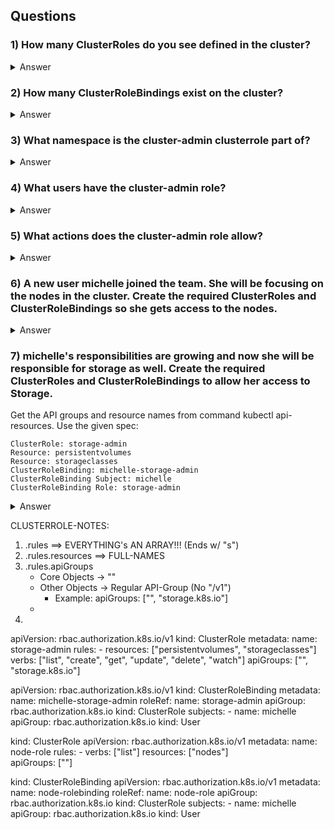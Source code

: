 ## Questions

### 1) How many ClusterRoles do you see defined in the cluster?
<details> 
  <summary markdown="span">Answer</summary>

    root@controlplane:~# k get clusterroles -A
    NAME                                                                   CREATED AT
    admin                                                                  2021-08-01T17:47:59Z
    cluster-admin                                                          2021-08-01T17:47:59Z
    edit                                                                   2021-08-01T17:47:59Z
    flannel                                                                2021-08-01T17:48:07Z
    kubeadm:get-nodes                                                      2021-08-01T17:48:03Z
    system:aggregate-to-admin                                              2021-08-01T17:48:00Z
    system:aggregate-to-edit                                               2021-08-01T17:48:00Z
    system:aggregate-to-view                                               2021-08-01T17:48:00Z
    system:auth-delegator                                                  2021-08-01T17:48:00Z
    system:basic-user                                                      2021-08-01T17:47:59Z
    system:certificates.k8s.io:certificatesigningrequests:nodeclient       2021-08-01T17:48:00Z
    system:certificates.k8s.io:certificatesigningrequests:selfnodeclient   2021-08-01T17:48:00Z
    system:certificates.k8s.io:kube-apiserver-client-approver              2021-08-01T17:48:00Z
    system:certificates.k8s.io:kube-apiserver-client-kubelet-approver      2021-08-01T17:48:00Z
    system:certificates.k8s.io:kubelet-serving-approver                    2021-08-01T17:48:00Z
    system:certificates.k8s.io:legacy-unknown-approver                     2021-08-01T17:48:00Z
    system:controller:attachdetach-controller                              2021-08-01T17:48:00Z
    system:controller:certificate-controller                               2021-08-01T17:48:00Z
    system:controller:clusterrole-aggregation-controller                   2021-08-01T17:48:00Z
    system:controller:cronjob-controller                                   2021-08-01T17:48:00Z
    system:controller:daemon-set-controller                                2021-08-01T17:48:00Z
    system:controller:deployment-controller                                2021-08-01T17:48:00Z
    system:controller:disruption-controller                                2021-08-01T17:48:00Z
    system:controller:endpoint-controller                                  2021-08-01T17:48:00Z
    system:controller:endpointslice-controller                             2021-08-01T17:48:00Z
    system:controller:endpointslicemirroring-controller                    2021-08-01T17:48:00Z
    system:controller:expand-controller                                    2021-08-01T17:48:00Z
    system:controller:generic-garbage-collector                            2021-08-01T17:48:00Z
    system:controller:horizontal-pod-autoscaler                            2021-08-01T17:48:00Z
    system:controller:job-controller                                       2021-08-01T17:48:00Z
    system:controller:namespace-controller                                 2021-08-01T17:48:00Z
    system:controller:node-controller                                      2021-08-01T17:48:00Z
    system:controller:persistent-volume-binder                             2021-08-01T17:48:00Z
    system:controller:pod-garbage-collector                                2021-08-01T17:48:00Z
    system:controller:pv-protection-controller                             2021-08-01T17:48:00Z
    system:controller:pvc-protection-controller                            2021-08-01T17:48:00Z
    system:controller:replicaset-controller                                2021-08-01T17:48:00Z
    system:controller:replication-controller                               2021-08-01T17:48:00Z
    system:controller:resourcequota-controller                             2021-08-01T17:48:00Z
    system:controller:root-ca-cert-publisher                               2021-08-01T17:48:00Z
    system:controller:route-controller                                     2021-08-01T17:48:00Z
    system:controller:service-account-controller                           2021-08-01T17:48:00Z
    system:controller:service-controller                                   2021-08-01T17:48:00Z
    system:controller:statefulset-controller                               2021-08-01T17:48:00Z
    system:controller:ttl-controller                                       2021-08-01T17:48:00Z
    system:coredns                                                         2021-08-01T17:48:04Z
    system:discovery                                                       2021-08-01T17:47:59Z
    system:heapster                                                        2021-08-01T17:48:00Z
    system:kube-aggregator                                                 2021-08-01T17:48:00Z
    system:kube-controller-manager                                         2021-08-01T17:48:00Z
    system:kube-dns                                                        2021-08-01T17:48:00Z
    system:kube-scheduler                                                  2021-08-01T17:48:00Z
    system:kubelet-api-admin                                               2021-08-01T17:48:00Z
    system:monitoring                                                      2021-08-01T17:47:59Z
    system:node                                                            2021-08-01T17:48:00Z
    system:node-bootstrapper                                               2021-08-01T17:48:00Z
    system:node-problem-detector                                           2021-08-01T17:48:00Z
    system:node-proxier                                                    2021-08-01T17:48:00Z
    system:persistent-volume-provisioner                                   2021-08-01T17:48:00Z
    system:public-info-viewer                                              2021-08-01T17:47:59Z
    system:service-account-issuer-discovery                                2021-08-01T17:48:00Z
    system:volume-scheduler                                                2021-08-01T17:48:00Z
    view                                                                   2021-08-01T17:47:59Z
    root@controlplane:~# k get clusterroles -A | grep -vc NAME   
    63

</details>

### 2) How many ClusterRoleBindings exist on the cluster?
<details>
  <summary markdown="span">Answer</summary>

    root@controlplane:~# k get clusterRoleBindings -A | grep -vc NAME
    48        

</details>

### 3) What namespace is the cluster-admin clusterrole part of?
<details>
  <summary markdown="span">Answer</summary>

        A: ClusterRoles are cluster-wide and do not belong to any particular namespace

</details>

### 4) What users have the cluster-admin role?
<details>
  <summary markdown="span">Answer</summary>

    ==> system:masters

    root@controlplane:~# k get clusterrolebinding/cluster-admin -ocustom-columns=:.subjects | xargs
    [map[apiGroup:rbac.authorization.k8s.io kind:Group name:system:masters]]

    root@controlplane:~# k get clusterrolebinding/cluster-admin -ocustom-columns=:.subjects[*].name | xargs
    system:masters

</details>

### 5) What actions does the cluster-admin role allow?
<details>
  <summary markdown="span">Answer</summary>

    root@controlplane:~# k get clusterrole/cluster-admin -oyaml
    ...
    rules:
    - apiGroups:
        - '*'
          resources:
        - '*'
          verbs:
        - '*'
    - nonResourceURLs:
        - '*'
          verbs:
        - '*'

</details>

### 6) A new user michelle joined the team. She will be focusing on the nodes in the cluster. Create the required ClusterRoles and ClusterRoleBindings so she gets access to the nodes.
<details>
  <summary markdown="span">Answer</summary>

    ////////WRONG///////////
    kind: ClusterRole
    apiVersion:  rbac.authorization.k8s.io/v1
    metadata:
        name: node-user
    rules:
    - apiGroups: [v1]
      resources: ["nodes"]
      resourceNames: []
      verbs: ["list"]
    
    ////////RIGHT///////////
    kind: ClusterRole
    apiVersion:  rbac.authorization.k8s.io/v1
    metadata:
    name: node-user
    rules:
    - apiGroups: [""]
      resources: ["nodes"]
      verbs: ["list"]
    
    kind: ClusterRoleBinding
    apiVersion: rbac.authorization.k8s.io/v1
    metadata:
        name: node-user
    roleRef:
        apiGroup: rbac.authorization.k8s.io
        kind: ClusterRole
        name: node-user
    subjects:
    - apiGroup: rbac.authorization.k8s.io
      kind: User
      name: michelle
  
</details>

### 7) michelle's responsibilities are growing and now she will be responsible for storage as well. Create the required ClusterRoles and ClusterRoleBindings to allow her access to Storage.
Get the API groups and resource names from command kubectl api-resources. Use the given spec:

    ClusterRole: storage-admin
    Resource: persistentvolumes
    Resource: storageclasses
    ClusterRoleBinding: michelle-storage-admin
    ClusterRoleBinding Subject: michelle
    ClusterRoleBinding Role: storage-admin

<details>
  <summary markdown="span">Answer</summary>

kind: ClusterRole
apiVersion: rbac.authorization.k8s.io/v1
metadata:
name: storage-admin
rules:
- apiGroups: [""]
  resources: ["persistentvolumes"]
  verbs: ["get", "watch", "list", "create", "delete"]
- apiGroups: ["storage.k8s.io"]
  resources: ["storageclasses"]
  verbs: ["get", "watch", "list", "create", "delete"]


kind: ClusterRoleBinding
apiVersion: rbac.authorization.k8s.io/v1
metadata:
    name: michelle-storage-admin
roleRef:
    apiGroup: rbac.authorization.k8s.io
    kind: ClusterRole
    name: storage-admin
subjects:
- apiGroup: rbac.authorization.k8s.io
  kind: User
  name: michelle

</details>



CLUSTERROLE-NOTES:
1) .rules ==> EVERYTHING's AN ARRAY!!! (Ends w/ "s")
2) .rules.resources ==> FULL-NAMES
2) .rules.apiGroups 
    - Core Objects -> ""
    - Other Objects -> Regular API-Group (No "/v1")
        - Example: apiGroups: ["", "storage.k8s.io"]
    - 
3) 


apiVersion: rbac.authorization.k8s.io/v1
kind: ClusterRole
metadata:
    name: storage-admin
rules:
    - resources: ["persistentvolumes", "storageclasses"]
      verbs: ["list", "create", "get", "update", "delete", "watch"]
      apiGroups: ["", "storage.k8s.io"]

      

apiVersion: rbac.authorization.k8s.io/v1
kind: ClusterRoleBinding
metadata:
    name: michelle-storage-admin
roleRef:
    name: storage-admin
    apiGroup: rbac.authorization.k8s.io
    kind: ClusterRole
subjects:
    - name: michelle
      apiGroup: rbac.authorization.k8s.io
      kind: User
















kind: ClusterRole
apiVersion: rbac.authorization.k8s.io/v1
metadata:
    name: node-role
rules: 
    - verbs: ["list"]
      resources: ["nodes"]    
      apiGroups: [""]

kind: ClusterRoleBinding
apiVersion: rbac.authorization.k8s.io/v1
metadata:
    name: node-rolebinding
roleRef:
    name: node-role
    apiGroup: rbac.authorization.k8s.io
    kind: ClusterRole
subjects: 
    - name: michelle
      apiGroup: rbac.authorization.k8s.io
      kind: User



